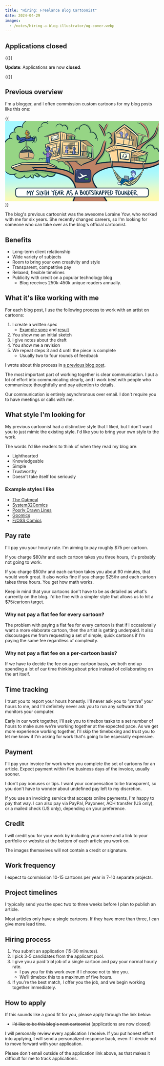 ```yaml
---
title: "Hiring: Freelance Blog Cartoonist"
date: 2024-04-29
images:
  - /notes/hiring-a-blog-illustrator/og-cover.webp
---
```


## Applications closed

{{<notice type="warning">}}

**Update**: Applications are now **closed**.

{{</notice>}}

## Previous overview

I'm a blogger, and I often commission custom cartoons for my blog posts like this one:

{{<img src="year-6-cover.webp" max-width="700px" caption="An example of a cartoon I commissioned for the blog, part of my [year-in-review series](/tags/annual-review/)">}}

The blog's previous cartoonist was the awesome Loraine Yow, who worked with me for six years. She recently changed careers, so I'm looking for someone who can take over as the blog's official cartoonist.

## Benefits

- Long-term client relationship
- Wide variety of subjects
- Room to bring your own creativity and style
- Transparent, competitive pay
- Relaxed, flexible timelines
- Publicity with credit on a popular technology blog
  - Blog receives 250k-450k unique readers annually.

## What it's like working with me

For each blog post, I use the following process to work with an artist on cartoons:

1. I create a written spec
   - [Example spec](code-review-love-illustration.pdf) and [result](/code-review-love/)
1. You show me an initial sketch
1. I give notes about the draft
1. You show me a revision
1. We repeat steps 3 and 4 until the piece is complete
   - Usually two to four rounds of feedback

I wrote about this process in [a previous blog post](/how-to-hire-a-cartoonist/#the-process-end-to-end).

The most important part of working together is clear communication. I put a lot of effort into communicating clearly, and I work best with people who communicate thoughtfully and pay attention to details.

Our communication is entirely asynchronous over email. I don't require you to have meetings or calls with me.

## What style I'm looking for

My previous cartoonist had a distinctive style that I liked, but I don't want you to just mimic the existing style. I'd like you to bring your own style to the work.

The words I'd like readers to think of when they read my blog are:

- Lighthearted
- Knowledgeable
- Simple
- Trustworthy
- Doesn't take itself too seriously

### Example styles I like

- [The Oatmeal](https://theoatmeal.com/comics/pens_as_printers)
- [System32Comics](https://www.webtoons.com/en/canvas/system32comics/computers-are-amazing-at-reading/viewer?title_no=235074&episode_no=110)
- [Poorly Drawn Lines](https://poorlydrawnlines.com/comic/been-reading/)
- [Goomics](https://goomics.net/239/)
- [F/OSS Comics](https://fosscomics.com/8.%20The%20Origins%20of%20Unix%20and%20the%20C%20Language/)

## Pay rate

I'll pay you your hourly rate. I'm aiming to pay roughly $75 per cartoon.

If you charge $80/hr and each cartoon takes you three hours, it's probably not going to work.

If you charge $50/hr and each cartoon takes you about 90 minutes, that would work great. It also works fine if you charge $25/hr and each cartoon takes three hours. You get how math works.

Keep in mind that your cartoons don't have to be as detailed as what's currently on the blog. I'd be fine with a simpler style that allows us to hit a $75/cartoon target.

### Why not pay a flat fee for every cartoon?

The problem with paying a flat fee for every cartoon is that if I occasionally want a more elaborate cartoon, then the artist is getting underpaid. It also discourages me from requesting a set of simple, quick cartoons if I'm paying the same fee regardless of complexity.

### Why not pay a flat fee on a per-cartoon basis?

If we have to decide the fee on a per-cartoon basis, we both end up spending a lot of our time thinking about price instead of collaborating on the art itself.

## Time tracking

I trust you to report your hours honestly. I'll never ask you to "prove" your hours to me, and I'll definitely never ask you to run any software that monitors your computer.

Early in our work together, I'll ask you to timebox tasks to a set number of hours to make sure we're working together at the expected pace. As we get more experience working together, I'll skip the timeboxing and trust you to let me know if I'm asking for work that's going to be especially expensive.

## Payment

I'll pay your invoice for work when you complete the set of cartoons for an article. Expect payment within five business days of the invoice, usually sooner.

I don't pay bonuses or tips. I want your compensation to be transparent, so you don't have to wonder about undefined pay left to my discretion.

If you use an invoicing service that accepts online payments, I'm happy to pay that way. I can also pay via PayPal, Payoneer, ACH transfer (US only), or a mailed check (US only), depending on your preference.

## Credit

I will credit you for your work by including your name and a link to your portfolio or website at the bottom of each article you work on.

The images themselves will not contain a credit or signature.

## Work frequency

I expect to commission 10-15 cartoons per year in 7-10 separate projects.

## Project timelines

I typically send you the spec two to three weeks before I plan to publish an article.

Most articles only have a single cartoons. If they have more than three, I can give more lead time.

## Hiring process

1. You submit an application (15-30 minutes).
1. I pick 3-5 candidates from the applicant pool.
1. I give you a paid trial job of a single cartoon and pay your normal hourly rate.
   - I pay you for this work even if I choose not to hire you.
   - We'll timebox this to a maximum of five hours.
1. If you're the best match, I offer you the job, and we begin working together immediately.

## How to apply

If this sounds like a good fit for you, please apply through the link below:

- ~~I'd like to be this blog's next cartoonist~~ (applications are now closed)

I will personally review every application I receive. If you put honest effort into applying, I will send a personalized response back, even if I decide not to move forward with your application.

Please don't email outside of the application link above, as that makes it difficult for me to track applications.
